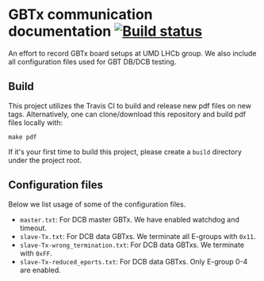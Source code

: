 # GBTx communication documentation [![Build status](https://travis-ci.com/ypsun-umd/gbtx_communication_doc.svg?master)](https://travis-ci.com/ypsun-umd)
An effort to record GBTx board setups at UMD LHCb group. We also include all
configuration files used for GBT DB/DCB testing.

## Build
This project utilizes the Travis CI to build and release new pdf files on new tags.
Alternatively, one can clone/download this repository and build pdf files locally with:
```
make pdf
```

If it's your first time to build this project, please create a `build`
directory under the project root.

## Configuration files
Below we list usage of some of the configuration files.

* `master.txt`: For DCB master GBTx. We have enabled watchdog and timeout.
* `slave-Tx.txt`: For DCB data GBTxs. We terminate all E-groups with `0x11`.
* `slave-Tx-wrong_termination.txt`: For DCB data GBTxs. We terminate with `0xFF`.
* `slave-Tx-reduced_eports.txt`: For DCB data GBTxs. Only E-group 0-4 are enabled.

